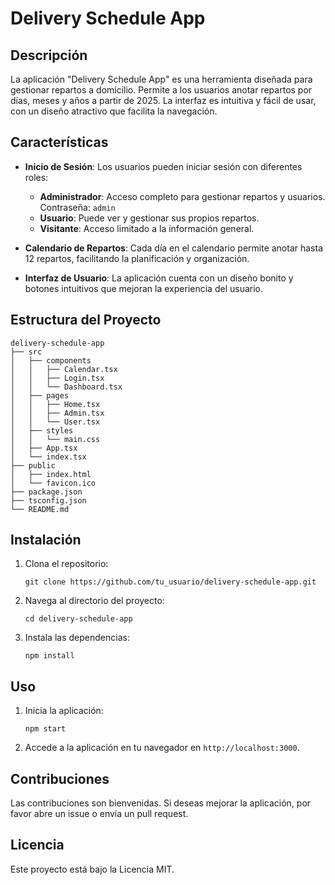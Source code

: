 # Delivery Schedule App

## Descripción
La aplicación "Delivery Schedule App" es una herramienta diseñada para gestionar repartos a domicilio. Permite a los usuarios anotar repartos por días, meses y años a partir de 2025. La interfaz es intuitiva y fácil de usar, con un diseño atractivo que facilita la navegación.

## Características
- **Inicio de Sesión**: Los usuarios pueden iniciar sesión con diferentes roles:
  - **Administrador**: Acceso completo para gestionar repartos y usuarios. Contraseña: `admin`
  - **Usuario**: Puede ver y gestionar sus propios repartos.
  - **Visitante**: Acceso limitado a la información general.

- **Calendario de Repartos**: Cada día en el calendario permite anotar hasta 12 repartos, facilitando la planificación y organización.

- **Interfaz de Usuario**: La aplicación cuenta con un diseño bonito y botones intuitivos que mejoran la experiencia del usuario.

## Estructura del Proyecto
```
delivery-schedule-app
├── src
│   ├── components
│   │   ├── Calendar.tsx
│   │   ├── Login.tsx
│   │   └── Dashboard.tsx
│   ├── pages
│   │   ├── Home.tsx
│   │   ├── Admin.tsx
│   │   └── User.tsx
│   ├── styles
│   │   └── main.css
│   ├── App.tsx
│   └── index.tsx
├── public
│   ├── index.html
│   └── favicon.ico
├── package.json
├── tsconfig.json
└── README.md
```

## Instalación
1. Clona el repositorio:
   ```
   git clone https://github.com/tu_usuario/delivery-schedule-app.git
   ```
2. Navega al directorio del proyecto:
   ```
   cd delivery-schedule-app
   ```
3. Instala las dependencias:
   ```
   npm install
   ```

## Uso
1. Inicia la aplicación:
   ```
   npm start
   ```
2. Accede a la aplicación en tu navegador en `http://localhost:3000`.

## Contribuciones
Las contribuciones son bienvenidas. Si deseas mejorar la aplicación, por favor abre un issue o envía un pull request.

## Licencia
Este proyecto está bajo la Licencia MIT.